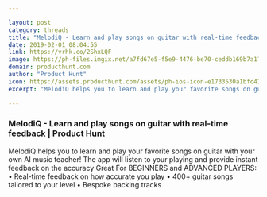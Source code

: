 ```yaml
---

layout: post
category: threads
title: "MelodiQ - Learn and play songs on guitar with real-time feedback"
date: 2019-02-01 08:04:55
link: https://vrhk.co/2ShxLQF
image: https://ph-files.imgix.net/a7fd67e5-f5e9-4476-be70-ceddb169b7a1?auto=format&fit=crop&h=512&w=1024
domain: producthunt.com
author: "Product Hunt"
icon: https://assets.producthunt.com/assets/ph-ios-icon-e1733530a1bfc41080db8161823f1ef262cdbbc933800c0a2a706f70eb9c277a.png
excerpt: "MelodiQ helps you to learn and play your favorite songs on guitar with your own AI music teacher! The app will listen to your playing and provide instant feedback on the accuracy Great For BEGINNERS and ADVANCED PLAYERS: • Real-time feedback on how accurate you play • 400+ guitar songs tailored to your level • Bespoke backing tracks"

---
```


### MelodiQ - Learn and play songs on guitar with real-time feedback | Product Hunt

MelodiQ helps you to learn and play your favorite songs on guitar with your own AI music teacher! The app will listen to your playing and provide instant feedback on the accuracy Great For BEGINNERS and ADVANCED PLAYERS: • Real-time feedback on how accurate you play • 400+ guitar songs tailored to your level • Bespoke backing tracks